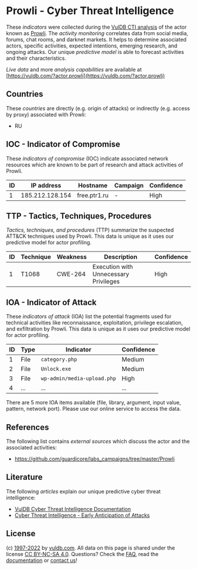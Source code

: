 # Prowli - Cyber Threat Intelligence

These _indicators_ were collected during the [VulDB CTI analysis](https://vuldb.com/?kb.cti) of the actor known as [Prowli](https://vuldb.com/?actor.prowli). The _activity monitoring_ correlates data from social media, forums, chat rooms, and darknet markets. It helps to determine associated actors, specific activities, expected intentions, emerging research, and ongoing attacks. Our unique _predictive model_ is able to forecast activities and their characteristics.

_Live data_ and more _analysis capabilities_ are available at [https://vuldb.com/?actor.prowli](https://vuldb.com/?actor.prowli)

## Countries

These _countries_ are directly (e.g. origin of attacks) or indirectly (e.g. access by proxy) associated with Prowli:

* RU

## IOC - Indicator of Compromise

These _indicators of compromise_ (IOC) indicate associated network resources which are known to be part of research and attack activities of Prowli.

ID | IP address | Hostname | Campaign | Confidence
-- | ---------- | -------- | -------- | ----------
1 | 185.212.128.154 | free.ptr1.ru | - | High

## TTP - Tactics, Techniques, Procedures

_Tactics, techniques, and procedures_ (TTP) summarize the suspected ATT&CK techniques used by Prowli. This data is unique as it uses our predictive model for actor profiling.

ID | Technique | Weakness | Description | Confidence
-- | --------- | -------- | ----------- | ----------
1 | T1068 | CWE-264 | Execution with Unnecessary Privileges | High

## IOA - Indicator of Attack

These _indicators of attack_ (IOA) list the potential fragments used for technical activities like reconnaissance, exploitation, privilege escalation, and exfiltration by Prowli. This data is unique as it uses our predictive model for actor profiling.

ID | Type | Indicator | Confidence
-- | ---- | --------- | ----------
1 | File | `category.php` | Medium
2 | File | `Unlock.exe` | Medium
3 | File | `wp-admin/media-upload.php` | High
4 | ... | ... | ...

There are 5 more IOA items available (file, library, argument, input value, pattern, network port). Please use our online service to access the data.

## References

The following list contains _external sources_ which discuss the actor and the associated activities:

* https://github.com/guardicore/labs_campaigns/tree/master/Prowli

## Literature

The following _articles_ explain our unique predictive cyber threat intelligence:

* [VulDB Cyber Threat Intelligence Documentation](https://vuldb.com/?kb.cti)
* [Cyber Threat Intelligence - Early Anticipation of Attacks](https://www.scip.ch/en/?labs.20201022)

## License

(c) [1997-2022](https://vuldb.com/?kb.changelog) by [vuldb.com](https://vuldb.com/?kb.about). All data on this page is shared under the license [CC BY-NC-SA 4.0](https://creativecommons.org/licenses/by-nc-sa/4.0/). Questions? Check the [FAQ](https://vuldb.com/?kb.faq), read the [documentation](https://vuldb.com/?kb) or [contact us](https://vuldb.com/?contact)!
